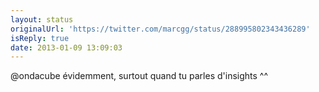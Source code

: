 ```yaml
---
layout: status
originalUrl: 'https://twitter.com/marcgg/status/288995802343436289'
isReply: true
date: 2013-01-09 13:09:03
---
```


@ondacube évidemment, surtout quand tu parles d'insights ^^

